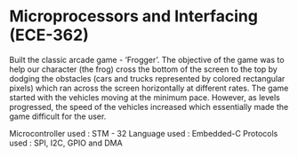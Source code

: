 # Microprocessors and Interfacing (ECE-362)
Built the classic arcade game - ‘Frogger’. The objective of the game was to help our
character (the frog) cross the bottom of the screen to the top by dodging the obstacles (cars and
trucks represented by colored rectangular pixels) which ran across the screen horizontally at
different rates. The game started with the vehicles moving at the minimum pace. However, as
levels progressed, the speed of the vehicles increased which essentially made the game difficult
for the user.

Microcontroller used : STM - 32 
Language used : Embedded-C
Protocols used : SPI, I2C, GPIO and DMA
